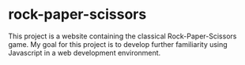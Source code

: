 # rock-paper-scissors

This project is a website containing the classical Rock-Paper-Scissors game. My goal for this project is to develop further familiarity using Javascript in a web development environment.